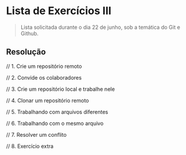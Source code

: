 # Lista de Exercícios III

> Lista solicitada durante o dia 22 de junho, sob a temática do Git e Github.

## Resolução

// 1. Crie um repositório remoto

// 2. Convide os colaboradores

// 3. Crie um repositório local e trabalhe nele

// 4. Clonar um repositório remoto

// 5. Trabalhando com arquivos diferentes

// 6. Trabalhando com o mesmo arquivo

// 7. Resolver um conflito

// 8. Exercício extra

